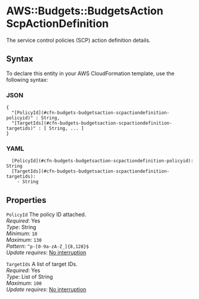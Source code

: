 # AWS::Budgets::BudgetsAction ScpActionDefinition<a name="aws-properties-budgets-budgetsaction-scpactiondefinition"></a>

The service control policies \(SCP\) action definition details\.

## Syntax<a name="aws-properties-budgets-budgetsaction-scpactiondefinition-syntax"></a>

To declare this entity in your AWS CloudFormation template, use the following syntax:

### JSON<a name="aws-properties-budgets-budgetsaction-scpactiondefinition-syntax.json"></a>

```
{
  "[PolicyId](#cfn-budgets-budgetsaction-scpactiondefinition-policyid)" : String,
  "[TargetIds](#cfn-budgets-budgetsaction-scpactiondefinition-targetids)" : [ String, ... ]
}
```

### YAML<a name="aws-properties-budgets-budgetsaction-scpactiondefinition-syntax.yaml"></a>

```
  [PolicyId](#cfn-budgets-budgetsaction-scpactiondefinition-policyid): String
  [TargetIds](#cfn-budgets-budgetsaction-scpactiondefinition-targetids): 
    - String
```

## Properties<a name="aws-properties-budgets-budgetsaction-scpactiondefinition-properties"></a>

`PolicyId`  <a name="cfn-budgets-budgetsaction-scpactiondefinition-policyid"></a>
The policy ID attached\.  
*Required*: Yes  
*Type*: String  
*Minimum*: `10`  
*Maximum*: `130`  
*Pattern*: `^p-[0-9a-zA-Z_]{8,128}$`  
*Update requires*: [No interruption](https://docs.aws.amazon.com/AWSCloudFormation/latest/UserGuide/using-cfn-updating-stacks-update-behaviors.html#update-no-interrupt)

`TargetIds`  <a name="cfn-budgets-budgetsaction-scpactiondefinition-targetids"></a>
A list of target IDs\.  
*Required*: Yes  
*Type*: List of String  
*Maximum*: `100`  
*Update requires*: [No interruption](https://docs.aws.amazon.com/AWSCloudFormation/latest/UserGuide/using-cfn-updating-stacks-update-behaviors.html#update-no-interrupt)